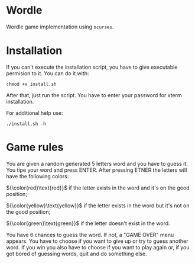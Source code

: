 # Wordle
Wordle game implementation using `ncurses`.
# Installation
If you can't execute the installation script, you have to give executable permision to it. You can do it with:

    chmod +x install.sh

After that, just run the script. You have to enter your password for xterm installation.

For additional help use:

    ./install.sh -h
# Game rules
You are given a random generated 5 letters word and you have to guess it. You tipe your word and press ENTER. After pressing ETNER the letters will have the following
colors:

${\color{red}\text{red}}$ if the letter exists in the word and it's on the good position;

${\color{yellow}\text{yellow}}$ if the letter exists in the word but it's not on the good position;

${\color{green}\text{green}}$ if the letter doesn't exist in the word.

You have 6 chances to guess the word. If not, a "GAME OVER" menu appears. You have to choose if you want to give up or try to guess another word.
If you win you also have to choose if you want to play again or, if you got bored of guessing words, quit and do something else.
